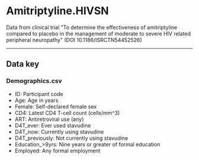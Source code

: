 # Amitriptyline.HIVSN
Data from clinical trial "To determine the effectiveness of amitriptyline compared to placebo in the management of moderate to severe HIV related peripheral neuropathy" (DOI 10.1186/ISRCTN54452526)
- - - 
## Data key  
### Demographics.csv
* ID: Participant code
* Age: Age in years
* Female: Self-declared female sex 
* CD4: Latest CD4 T-cell count (cells/mm^3)  
* ART: Antiretroviral use (any)
* D4T_ever: Ever used stavudine
* D4T_now: Currently using stavudine
* D4T_previously: Not currently using stavudine
* Education_>9yrs: Nine years or greater of formal education	
* Employed: Any formal employment  
 
